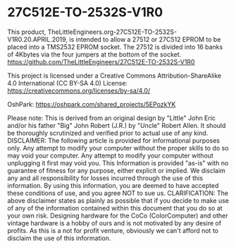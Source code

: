 # 27C512E-TO-2532S-V1R0
This product, TheLittleEngineers.org-27C512E-TO-2532S-V1R0.20.APRIL.2019, is intended to allow a 27512 or 27C512 EPROM to be placed into a TMS2532 EPROM socket. The 27512 is divided into 16 banks of 4Kbytes via the four jumpers at the bottom of the socket. https://github.com/TheLittleEngineers/27C512E-TO-2532S-V1R0

This project is licensed under a Creative Commons Attribution-ShareAlike 4.0 International (CC BY-SA 4.0) License: https://creativecommons.org/licenses/by-sa/4.0/

OshPark: https://oshpark.com/shared_projects/5EPozkYK


Please note: This is derived from an original design by "Little" John Eric and/or his father "Big" John Robert (J.R.) by "Uncle" Robert Allen. It should be thoroughly scrutinized and verified prior to actual use of any kind. DISCLAIMER: The following article is provided for informational purposes only. Any attempt to modify your computer without the proper skills to do so may void your computer. Any attempt to modify your computer without unplugging it first may void you. This Information is provided "as-is" with no guarantee of fitness for any purpose, either explicit or implied. We disclaim any and all responsibility for losses incurred through the use of this information. By using this information, you are deemed to have accepted these conditions of use, and you agree NOT to sue us. CLARIFICATION: The above disclaimer states as plainly as possible that if you decide to make use of any of the information contained within this document that you do so at your own risk. Designing hardware for the CoCo (ColorComputer) and other vintage hardware is a hobby of ours and is not motivated by any desire of profits. As this is a not for profit venture, obviously we can't afford not to disclaim the use of this information.
